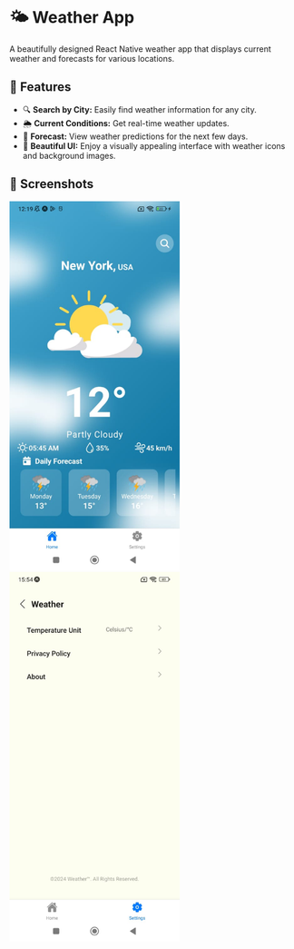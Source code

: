 # 🌤 Weather App

A beautifully designed React Native weather app that displays current weather and forecasts for various locations. 

## 🚀 Features

- 🔍 **Search by City:** Easily find weather information for any city.
- 🌦 **Current Conditions:** Get real-time weather updates.
- 📅 **Forecast:** View weather predictions for the next few days.
- 🎨 **Beautiful UI:** Enjoy a visually appealing interface with weather icons and background images.

## 📸 Screenshots

<img src="./assets/images/home2.jpeg" alt="Weather App Home" width="300"/>
<img src="./assets/images/sett.jpeg" alt="Weather App Settings" width="300"/>


